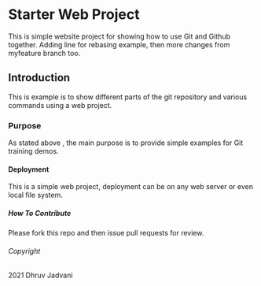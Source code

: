 <h1>Starter Web Project</h1>
This is simple website project for showing how to use Git and Github together.
Adding line for rebasing example, then more changes from myfeature branch too.
<h2>Introduction</h2>
This is example is to show different parts of the git repository and various commands using a web project.
<h3>Purpose</h3>
As stated above , the main purpose is to provide simple examples for Git training demos.
<h4>Deployment</h4>
This is a simple web project, deployment can be on any web server or even local file system.
<h5>How To Contribute</h5>
Please fork this repo and then issue pull requests for review.
<h6>Copyright</h6>
2021 Dhruv Jadvani
